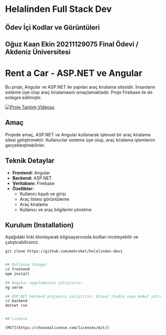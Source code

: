 # Helalinden Full Stack Dev

## Ödev İçi Kodlar ve Görüntüleri

## Oğuz Kaan Ekin 20211129075 Final Ödevi / Akdeniz Üniversitesi

# Rent a Car - ASP.NET ve Angular

Bu proje, Angular ve ASP.NET ile yapılan araç kiralama sitesidir. İnsanların sisteme üye olup araç kiralamasını amaçlamaktadır. Proje Firebase ile de entegre edilmiştir.

[![Proje Tanıtım Videosu](https://img.youtube.com/vi/iL6KhIoCkqs/0.jpg)](https://www.youtube.com/watch?v=iL6KhIoCkqs)

## Amaç
Projede amaç, ASP.NET ve Angular kullanarak işlevsel bir araç kiralama sitesi geliştirmektir. Kullanıcılar sisteme üye olup, araç kiralama işlemlerini gerçekleştirebilirler.

## Teknik Detaylar
- **Frontend:** Angular
- **Backend:** ASP.NET
- **Veritabanı:** Firebase
- **Özellikler:**
  - Kullanıcı kaydı ve girişi
  - Araç listesi görüntüleme
  - Araç kiralama
  - Kullanıcı ve araç bilgilerini yönetme

## Kurulum (Installation)
Aşağıdaki linki klonlayarak bilgisayarınızda kodları inceleyebilir ve çalıştırabilirsiniz.
```bash
git clone https://github.com/mekroket/helalinden-dev1


## Kullanım (Usage)
cd frontend
npm install

## Angular uygulamasını çalıştırın:
ng serve

## ASP.NET backend projesini çalıştırın. Visual Studio veya komut satırını kullanabilirsiniz:
cd backend
dotnet run


## License

[MIT](https://choosealicense.com/licenses/mit/)


